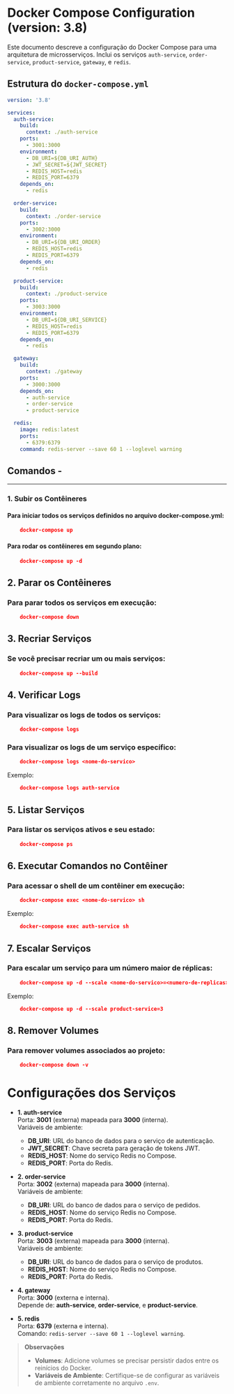# Docker Compose Configuration (version: 3.8)

Este documento descreve a configuração do Docker Compose para uma arquitetura de microsserviços. Inclui os serviços `auth-service`, `order-service`, `product-service`, `gateway`, e `redis`.

## Estrutura do `docker-compose.yml`

```yaml
version: '3.8'

services:
  auth-service:
    build:
      context: ./auth-service
    ports:
      - 3001:3000
    environment:
      - DB_URI=${DB_URI_AUTH}
      - JWT_SECRET=${JWT_SECRET}
      - REDIS_HOST=redis
      - REDIS_PORT=6379
    depends_on:
      - redis

  order-service:
    build:
      context: ./order-service
    ports:
      - 3002:3000
    environment:
      - DB_URI=${DB_URI_ORDER}
      - REDIS_HOST=redis
      - REDIS_PORT=6379
    depends_on:
      - redis

  product-service:
    build:
      context: ./product-service
    ports:
      - 3003:3000
    environment:
      - DB_URI=${DB_URI_SERVICE}
      - REDIS_HOST=redis
      - REDIS_PORT=6379
    depends_on:
      - redis

  gateway:
    build:
      context: ./gateway
    ports:
      - 3000:3000
    depends_on:
      - auth-service
      - order-service
      - product-service

  redis:
    image: redis:latest
    ports:
      - 6379:6379
    command: redis-server --save 60 1 --loglevel warning
```

## Comandos -
--- 
### 1. Subir os Contêineres
#### Para iniciar todos os serviços definidos no arquivo docker-compose.yml:

```json
    docker-compose up
```
#### Para rodar os contêineres em segundo plano:
```json
    docker-compose up -d
```

## 2. Parar os Contêineres
### Para parar todos os serviços em execução:
```json
    docker-compose down
```
## 3. Recriar Serviços
### Se você precisar recriar um ou mais serviços:

```json
    docker-compose up --build
```
## 4. Verificar Logs
### Para visualizar os logs de todos os serviços:

```json
    docker-compose logs
```

### Para visualizar os logs de um serviço específico:

```json
    docker-compose logs <nome-do-servico>
```
Exemplo:
```json
    docker-compose logs auth-service
```
## 5. Listar Serviços
### Para listar os serviços ativos e seu estado:

```json
    docker-compose ps
```

## 6. Executar Comandos no Contêiner
### Para acessar o shell de um contêiner em execução:
```json
    docker-compose exec <nome-do-servico> sh
```
Exemplo:
```json
    docker-compose exec auth-service sh
```
## 7. Escalar Serviços
### Para escalar um serviço para um número maior de réplicas:

```json
    docker-compose up -d --scale <nome-do-servico>=<numero-de-replicas>
```
Exemplo:
```json
    docker-compose up -d --scale product-service=3
```
## 8. Remover Volumes
### Para remover volumes associados ao projeto:

```json
    docker-compose down -v
```

# Configurações dos Serviços

- **1. auth-service**  
  Porta: **3001** (externa) mapeada para **3000** (interna).  
  Variáveis de ambiente:  
  - **DB_URI**: URL do banco de dados para o serviço de autenticação.  
  - **JWT_SECRET**: Chave secreta para geração de tokens JWT.  
  - **REDIS_HOST**: Nome do serviço Redis no Compose.  
  - **REDIS_PORT**: Porta do Redis.  

- **2. order-service**  
  Porta: **3002** (externa) mapeada para **3000** (interna).  
  Variáveis de ambiente:  
  - **DB_URI**: URL do banco de dados para o serviço de pedidos.  
  - **REDIS_HOST**: Nome do serviço Redis no Compose.  
  - **REDIS_PORT**: Porta do Redis.  

- **3. product-service**  
  Porta: **3003** (externa) mapeada para **3000** (interna).  
  Variáveis de ambiente:  
  - **DB_URI**: URL do banco de dados para o serviço de produtos.  
  - **REDIS_HOST**: Nome do serviço Redis no Compose.  
  - **REDIS_PORT**: Porta do Redis.  

- **4. gateway**  
  Porta: **3000** (externa e interna).  
  Depende de: **auth-service**, **order-service**, e **product-service**.  

- **5. redis**  
  Porta: **6379** (externa e interna).  
  Comando: `redis-server --save 60 1 --loglevel warning`.  

> **Observações**  
> - **Volumes**: Adicione volumes se precisar persistir dados entre os reinícios do Docker.  
> - **Variáveis de Ambiente**: Certifique-se de configurar as variáveis de ambiente corretamente no arquivo `.env`.  
